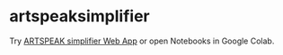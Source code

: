 # artspeaksimplifier

Try [ARTSPEAK simplifier Web App](https://huggingface.co/spaces/coztomate/artspeak_reloaded) or open Notebooks in Google Colab.